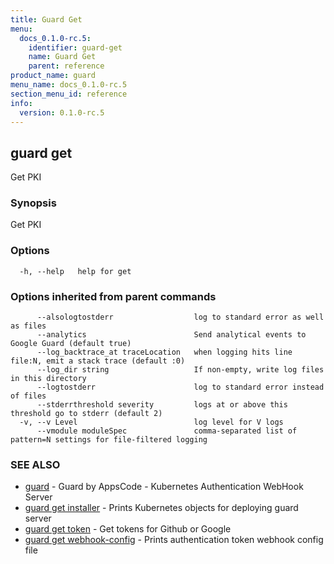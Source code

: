 ```yaml
---
title: Guard Get
menu:
  docs_0.1.0-rc.5:
    identifier: guard-get
    name: Guard Get
    parent: reference
product_name: guard
menu_name: docs_0.1.0-rc.5
section_menu_id: reference
info:
  version: 0.1.0-rc.5
---
```


## guard get

Get PKI

### Synopsis


Get PKI

### Options

```
  -h, --help   help for get
```

### Options inherited from parent commands

```
      --alsologtostderr                  log to standard error as well as files
      --analytics                        Send analytical events to Google Guard (default true)
      --log_backtrace_at traceLocation   when logging hits line file:N, emit a stack trace (default :0)
      --log_dir string                   If non-empty, write log files in this directory
      --logtostderr                      log to standard error instead of files
      --stderrthreshold severity         logs at or above this threshold go to stderr (default 2)
  -v, --v Level                          log level for V logs
      --vmodule moduleSpec               comma-separated list of pattern=N settings for file-filtered logging
```

### SEE ALSO
* [guard](/docs/0.1.0-rc.5/reference/guard)	 - Guard by AppsCode - Kubernetes Authentication WebHook Server
* [guard get installer](/docs/0.1.0-rc.5/reference/guard_get_installer)	 - Prints Kubernetes objects for deploying guard server
* [guard get token](/docs/0.1.0-rc.5/reference/guard_get_token)	 - Get tokens for Github or Google
* [guard get webhook-config](/docs/0.1.0-rc.5/reference/guard_get_webhook-config)	 - Prints authentication token webhook config file

